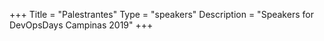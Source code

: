 +++
Title = "Palestrantes"
Type = "speakers"
Description = "Speakers for DevOpsDays Campinas 2019"
+++
